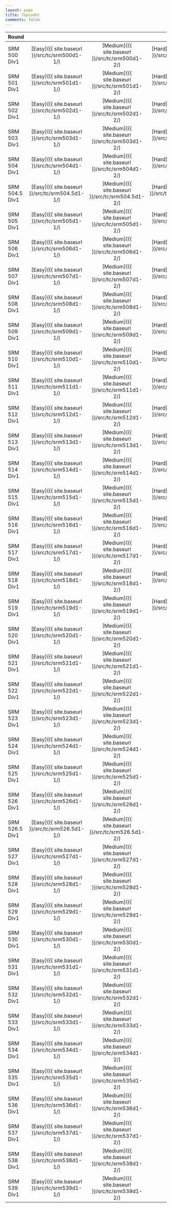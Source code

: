 ```yaml
---
layout: page
title: Topcoder
comments: false
---
```


|Round           |     |     |     |
|----------------|:---:|:---:|:---:|
|SRM 500 Div1    |[Easy]({{ site.baseurl }}/src/tc/srm500d1-1/)|[Medium]({{ site.baseurl }}/src/tc/srm500d1-2/)|[Hard]({{ site.baseurl }}/src/tc/srm500d1-3/)|
|SRM 501 Div1    |[Easy]({{ site.baseurl }}/src/tc/srm501d1-1/)|[Medium]({{ site.baseurl }}/src/tc/srm501d1-2/)|[Hard]({{ site.baseurl }}/src/tc/srm501d1-3/)|
|SRM 502 Div1    |[Easy]({{ site.baseurl }}/src/tc/srm502d1-1/)|[Medium]({{ site.baseurl }}/src/tc/srm502d1-2/)|[Hard]({{ site.baseurl }}/src/tc/srm502d1-3/)|
|SRM 503 Div1    |[Easy]({{ site.baseurl }}/src/tc/srm503d1-1/)|[Medium]({{ site.baseurl }}/src/tc/srm503d1-2/)|[Hard]({{ site.baseurl }}/src/tc/srm503d1-3/)|
|SRM 504 Div1    |[Easy]({{ site.baseurl }}/src/tc/srm504d1-1/)|[Medium]({{ site.baseurl }}/src/tc/srm504d1-2/)|[Hard]({{ site.baseurl }}/src/tc/srm504d1-3/)|
|SRM 504.5 Div1  |[Easy]({{ site.baseurl }}/src/tc/srm504.5d1-1/)|[Medium]({{ site.baseurl }}/src/tc/srm504.5d1-2/)|[Hard]({{ site.baseurl }}/src/tc/srm504.5d1-3/)|
|SRM 505 Div1    |[Easy]({{ site.baseurl }}/src/tc/srm505d1-1/)|[Medium]({{ site.baseurl }}/src/tc/srm505d1-2/)|[Hard]({{ site.baseurl }}/src/tc/srm505d1-3/)|
|SRM 506 Div1    |[Easy]({{ site.baseurl }}/src/tc/srm506d1-1/)|[Medium]({{ site.baseurl }}/src/tc/srm506d1-2/)|[Hard]({{ site.baseurl }}/src/tc/srm506d1-3/)|
|SRM 507 Div1    |[Easy]({{ site.baseurl }}/src/tc/srm507d1-1/)|[Medium]({{ site.baseurl }}/src/tc/srm507d1-2/)|[Hard]({{ site.baseurl }}/src/tc/srm507d1-3/)|
|SRM 508 Div1    |[Easy]({{ site.baseurl }}/src/tc/srm508d1-1/)|[Medium]({{ site.baseurl }}/src/tc/srm508d1-2/)|[Hard]({{ site.baseurl }}/src/tc/srm508d1-3/)|
|SRM 509 Div1    |[Easy]({{ site.baseurl }}/src/tc/srm509d1-1/)|[Medium]({{ site.baseurl }}/src/tc/srm509d1-2/)|[Hard]({{ site.baseurl }}/src/tc/srm509d1-3/)|
|SRM 510 Div1    |[Easy]({{ site.baseurl }}/src/tc/srm510d1-1/)|[Medium]({{ site.baseurl }}/src/tc/srm510d1-2/)|[Hard]({{ site.baseurl }}/src/tc/srm510d1-3/)|
|SRM 511 Div1    |[Easy]({{ site.baseurl }}/src/tc/srm511d1-1/)|[Medium]({{ site.baseurl }}/src/tc/srm511d1-2/)|[Hard]({{ site.baseurl }}/src/tc/srm511d1-3/)|
|SRM 512 Div1    |[Easy]({{ site.baseurl }}/src/tc/srm512d1-1/)|[Medium]({{ site.baseurl }}/src/tc/srm512d1-2/)|[Hard]({{ site.baseurl }}/src/tc/srm512d1-3/)|
|SRM 513 Div1    |[Easy]({{ site.baseurl }}/src/tc/srm513d1-1/)|[Medium]({{ site.baseurl }}/src/tc/srm513d1-2/)|[Hard]({{ site.baseurl }}/src/tc/srm513d1-3/)|
|SRM 514 Div1    |[Easy]({{ site.baseurl }}/src/tc/srm514d1-1/)|[Medium]({{ site.baseurl }}/src/tc/srm514d1-2/)|[Hard]({{ site.baseurl }}/src/tc/srm514d1-3/)|
|SRM 515 Div1    |[Easy]({{ site.baseurl }}/src/tc/srm515d1-1/)|[Medium]({{ site.baseurl }}/src/tc/srm515d1-2/)|[Hard]({{ site.baseurl }}/src/tc/srm515d1-3/)|
|SRM 516 Div1    |[Easy]({{ site.baseurl }}/src/tc/srm516d1-1/)|[Medium]({{ site.baseurl }}/src/tc/srm516d1-2/)|[Hard]({{ site.baseurl }}/src/tc/srm516d1-3/)|
|SRM 517 Div1    |[Easy]({{ site.baseurl }}/src/tc/srm517d1-1/)|[Medium]({{ site.baseurl }}/src/tc/srm517d1-2/)|[Hard]({{ site.baseurl }}/src/tc/srm517d1-3/)|
|SRM 518 Div1    |[Easy]({{ site.baseurl }}/src/tc/srm518d1-1/)|[Medium]({{ site.baseurl }}/src/tc/srm518d1-2/)|[Hard]({{ site.baseurl }}/src/tc/srm518d1-3/)|
|SRM 519 Div1    |[Easy]({{ site.baseurl }}/src/tc/srm519d1-1/)|[Medium]({{ site.baseurl }}/src/tc/srm519d1-2/)|[Hard]({{ site.baseurl }}/src/tc/srm519d1-3/)|
|SRM 520 Div1    |[Easy]({{ site.baseurl }}/src/tc/srm520d1-1/)|[Medium]({{ site.baseurl }}/src/tc/srm520d1-2/)| |
|SRM 521 Div1    |[Easy]({{ site.baseurl }}/src/tc/srm521d1-1/)|[Medium]({{ site.baseurl }}/src/tc/srm521d1-2/)| |
|SRM 522 Div1    |[Easy]({{ site.baseurl }}/src/tc/srm522d1-1/)|[Medium]({{ site.baseurl }}/src/tc/srm522d1-2/)| |
|SRM 523 Div1    |[Easy]({{ site.baseurl }}/src/tc/srm523d1-1/)|[Medium]({{ site.baseurl }}/src/tc/srm523d1-2/)| |
|SRM 524 Div1    |[Easy]({{ site.baseurl }}/src/tc/srm524d1-1/)|[Medium]({{ site.baseurl }}/src/tc/srm524d1-2/)| |
|SRM 525 Div1    |[Easy]({{ site.baseurl }}/src/tc/srm525d1-1/)|[Medium]({{ site.baseurl }}/src/tc/srm525d1-2/)| |
|SRM 526 Div1    |[Easy]({{ site.baseurl }}/src/tc/srm526d1-1/)|[Medium]({{ site.baseurl }}/src/tc/srm526d1-2/)| |
|SRM 526.5 Div1  |[Easy]({{ site.baseurl }}/src/tc/srm526.5d1-1/)|[Medium]({{ site.baseurl }}/src/tc/srm526.5d1-2/)| |
|SRM 527 Div1    |[Easy]({{ site.baseurl }}/src/tc/srm527d1-1/)|[Medium]({{ site.baseurl }}/src/tc/srm527d1-2/)| |
|SRM 528 Div1    |[Easy]({{ site.baseurl }}/src/tc/srm528d1-1/)|[Medium]({{ site.baseurl }}/src/tc/srm528d1-2/)| |
|SRM 529 Div1    |[Easy]({{ site.baseurl }}/src/tc/srm529d1-1/)|[Medium]({{ site.baseurl }}/src/tc/srm529d1-2/)| |
|SRM 530 Div1    |[Easy]({{ site.baseurl }}/src/tc/srm530d1-1/)|[Medium]({{ site.baseurl }}/src/tc/srm530d1-2/)| |
|SRM 531 Div1    |[Easy]({{ site.baseurl }}/src/tc/srm531d1-1/)|[Medium]({{ site.baseurl }}/src/tc/srm531d1-2/)| |
|SRM 532 Div1    |[Easy]({{ site.baseurl }}/src/tc/srm532d1-1/)|[Medium]({{ site.baseurl }}/src/tc/srm532d1-2/)| |
|SRM 533 Div1    |[Easy]({{ site.baseurl }}/src/tc/srm533d1-1/)|[Medium]({{ site.baseurl }}/src/tc/srm533d1-2/)| |
|SRM 534 Div1    |[Easy]({{ site.baseurl }}/src/tc/srm534d1-1/)|[Medium]({{ site.baseurl }}/src/tc/srm534d1-2/)| |
|SRM 535 Div1    |[Easy]({{ site.baseurl }}/src/tc/srm535d1-1/)|[Medium]({{ site.baseurl }}/src/tc/srm535d1-2/)| |
|SRM 536 Div1    |[Easy]({{ site.baseurl }}/src/tc/srm536d1-1/)|[Medium]({{ site.baseurl }}/src/tc/srm536d1-2/)| |
|SRM 537 Div1    |[Easy]({{ site.baseurl }}/src/tc/srm537d1-1/)|[Medium]({{ site.baseurl }}/src/tc/srm537d1-2/)| |
|SRM 538 Div1    |[Easy]({{ site.baseurl }}/src/tc/srm538d1-1/)|[Medium]({{ site.baseurl }}/src/tc/srm538d1-2/)| |
|SRM 539 Div1    |[Easy]({{ site.baseurl }}/src/tc/srm539d1-1/)|[Medium]({{ site.baseurl }}/src/tc/srm539d1-2/)| |
